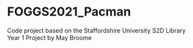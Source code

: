 # FOGGS2021_Pacman
Code project based on the Staffordshire University S2D Library</br>
Year 1 Project by May Broome
